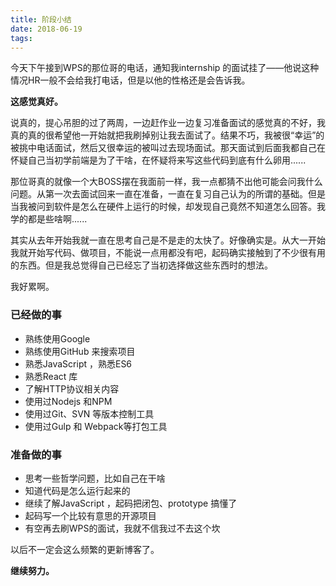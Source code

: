 ```yaml
---
title: 阶段小结
date: 2018-06-19 
tags:
---
```



今天下午接到WPS的那位哥的电话，通知我internship 的面试挂了——他说这种情况HR一般不会给我打电话，但是以他的性格还是会告诉我。

__这感觉真好。__

说真的，提心吊胆的过了两周，一边赶作业一边复习准备面试的感觉真的不好，我真的真的很希望他一开始就把我刷掉别让我去面试了。结果不巧，我被很“幸运”的被挑中电话面试，然后又很幸运的被叫过去现场面试。那天面试到后面我都自己在怀疑自己当初学前端是为了干啥，在怀疑将来写这些代码到底有什么卵用......

那位哥真的就像一个大BOSS摆在我面前一样，我一点都猜不出他可能会问我什么问题。从第一次去面试回来一直在准备，一直在复习自己认为的所谓的基础。但是当我被问到软件是怎么在硬件上运行的时候，却发现自己竟然不知道怎么回答。我学的都是些啥啊......

其实从去年开始我就一直在思考自己是不是走的太快了。好像确实是。从大一开始我就开始写代码、做项目，不能说一点用都没有吧，起码确实接触到了不少很有用的东西。但是我总觉得自己已经忘了当初选择做这些东西时的想法。

我好累啊。

### 已经做的事

* 熟练使用Google 
* 熟练使用GitHub 来搜索项目
* 熟悉JavaScript ，熟悉ES6
* 熟悉React 库
* 了解HTTP协议相关内容
* 使用过Nodejs 和NPM
* 使用过Git、SVN 等版本控制工具
* 使用过Gulp 和 Webpack等打包工具

### 准备做的事

* 思考一些哲学问题，比如自己在干啥
* 知道代码是怎么运行起来的
* 继续了解JavaScript ，起码把闭包、prototype 搞懂了
* 起码写一个比较有意思的开源项目
* 有空再去刷WPS的面试，我就不信我过不去这个坎

以后不一定会这么频繁的更新博客了。

__继续努力。__